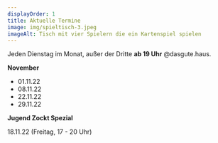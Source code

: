 ```yaml
---
displayOrder: 1
title: Aktuelle Termine
image: img/spieltisch-3.jpeg
imageAlt: Tisch mit vier Spielern die ein Kartenspiel spielen
---
```

Jeden Dienstag im Monat, außer der Dritte **ab 19 Uhr** @dasgute.haus.

**November**

* 01.11.22
* 08.11.22
* 22.11.22
* 29.11.22

**Jugend Zockt Spezial**

18.11.22 (Freitag, 17 - 20 Uhr)